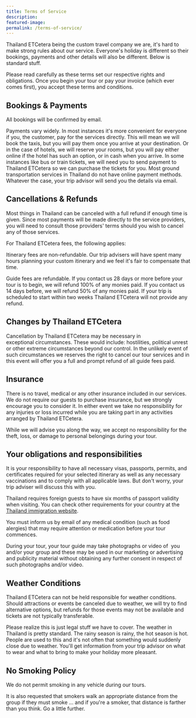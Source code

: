 ```yaml
---
title: Terms of Service
description:
featured-image:
permalink: /terms-of-service/
---
```

Thailand ETCetera being the custom travel company we are, it's hard to make strong rules about our service. Everyone's holiday is different so their bookings, payments and other details will also be different. Below is standard stuff.

Please read carefully as these terms set our respective rights and obligations. Once you begin your tour or pay your invoice (which ever comes first), you accept these terms and conditions.

## Bookings & Payments

All bookings will be confirmed by email.

Payments vary widely. In most instances it's more convenient for everyone if you, the customer, pay for the services directly. This will mean we will book the taxis, but you will pay them once you arrive at your destination. Or in the case of hotels, we will reserve your rooms, but you will pay either online if the hotel has such an option, or in cash when you arrive. In some instances like bus or train tickets, we will need you to send payment to Thailand ETCetera so we can purchase the tickets for you. Most ground transportation services in Thailand do not have online payment methods. Whatever the case, your trip advisor will send you the details via email.

## Cancellations & Refunds

Most things in Thailand can be canceled with a full refund if enough time is given. Since most payments will be made directly to the service providers, you will need to consult those providers' terms should you wish to cancel any of those services.

For Thailand ETCetera fees, the following applies:

Itinerary fees are non-refundable. Our trip advisers will have spent many hours planning your custom itinerary and we feel it's fair to compensate that time.

Guide fees are refundable. If you contact us 28 days or more before your tour is to begin, we will refund 100% of any monies paid. If you contact us 14 days before, we will refund 50% of any monies paid. If your trip is scheduled to start within two weeks Thailand ETCetera will not provide any refund.

## Changes by Thailand ETCetera

Cancellation by Thailand ETCetera may be necessary in exceptional circumstances. These would include: hostilities, political unrest or other extreme circumstances beyond our control. In the unlikely event of such circumstances we reserves the right to cancel our tour services and in this event will offer you a full and prompt refund of all guide fees paid.

## Insurance

There is no travel, medical or any other insurance included in our services. We do not require our guests to purchase insurance, but we strongly encourage you to consider it. In either event we take no responsibility for any injuries or loss incurred while you are taking part in any activities arranged by Thailand ETCetera.

While we will advise you along the way, we accept no responsibility for the theft, loss, or damage to personal belongings during your tour.

## Your obligations and responsibilities

It is your responsibility to have all necessary visas, passports, permits, and certificates required for your selected itinerary as well as any necessary vaccinations and to comply with all applicable laws. But don't worry, your trip adviser will discuss this with you.

Thailand requires foreign guests to have six months of passport validity when visiting. You can check other requirements for your country at the [Thailand immigration website](//www.immigration.go.th/).

You must inform us by email of any medical condition (such as food alergies) that may require attention or medication before your tour commences.

During your tour, your tour guide may take photographs or video of  you and/or your group and these may be used in our marketing or advertising and publicity material without obtaining any further consent in respect of such photographs and/or video.

## Weather Conditions

Thailand ETCetera can not be held responsible for weather conditions. Should attractions or events be canceled due to weather, we will try to find alternative options, but refunds for those events may not be available and tickets are not typically transferable.

Please realize this is just legal stuff we have to cover. The weather in Thailand is pretty standard. The rainy season is rainy, the hot season is hot. People are used to this and it's not often that something would suddenly close due to weather. You'll get information from your trip advisor on what to wear and what to bring to make your holiday more pleasant.

## No Smoking Policy

We do not permit smoking in any vehicle during our tours.

It is also requested that smokers walk an appropriate distance from the group if they must smoke ... and if you're a smoker, that distance is farther than you think. Go a little further.
